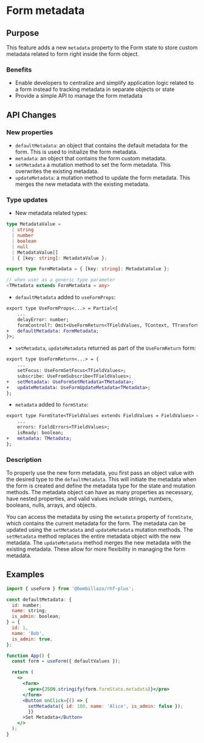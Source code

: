 # Form metadata

## Purpose

This feature adds a new `metadata` property to the Form state to store custom metadata related to form right inside the form object.

### Benefits

- Enable developers to centralize and simplify application logic related to a form instead fo tracking metadata in separate objects or state
- Provide a simple API to manage the form metadata

## API Changes

### New properties

- `defaultMetadata`: an object that contains the default metadata for the form. This is used to initialize the form metadata.
- `metadata`: an object that contains the form custom metadata.
- `setMetadata` a mutation method to set the form metadata. This overwrites the existing metadata.
- `updateMetadata`: a mutation method to update the form metadata. This merges the new metadata with the existing metadata.

### Type updates

- New metadata related types:

```ts
type MetadataValue =
  | string
  | number
  | boolean
  | null
  | MetadataValue[]
  | { [key: string]: MetadataValue };

export type FormMetadata = { [key: string]: MetadataValue };

// when user as a generic type parameter
<TMetadata extends FormMetadata = any>
```

- `defaultMetadata` added to `useFormProps`:

```diff
export type UseFormProps<...> = Partial<{
    ...
    delayError: number;
    formControl?: Omit<UseFormReturn<TFieldValues, TContext, TTransformedValues>, 'formState'>;
+   defaultMetadata: FormMetadata;
}>;
```

- `setMetadata`, `updateMetadata` returned as part of the `UseFormReturn` form:

```diff
export type UseFormReturn<...> = {
    ...
    setFocus: UseFormSetFocus<TFieldValues>;
    subscribe: UseFromSubscribe<TFieldValues>;
+   setMetadata: UseFormSetMetadata<TMetadata>;
+   updateMetadata: UseFormUpdateMetadata<TMetadata>;
};
```

- `metadata` added to `formState`:

```diff
export type FormState<TFieldValues extends FieldValues = FieldValues> = {
    ...
    errors: FieldErrors<TFieldValues>;
    isReady: boolean;
+   metadata: TMetadata;
};
```

### Description

To properly use the new form metadata, you first pass an object value with the desired type to the `defaultMetadata`. This will initiate the metadata when the form is created and define the metadata type for the state and mutation methods. The metadata object can have as many properties as necessary, have nested properties, and valid values include strings, numbers, booleans, nulls, arrays, and objects.

You can access the metadata by using the `metadata` property of `formState`, which contains the current metadata for the form. The metadata can be updated using the `setMetadata` and `updateMetadata` mutation methods.
The `setMetadata` method replaces the entire metadata object with the new metadata. The `updateMetadata` method merges the new metadata with the existing metadata. These allow for more flexibility in managing the form metadata.

## Examples

```jsx
import { useForm } from '@bombillazo/rhf-plus';

const defaultMetadata: {
  id: number;
  name: string;
  is_admin: boolean;
} = {
  id: 1,
  name: 'Bob',
  is_admin: true,
};

function App() {
  const form = useForm({ defaultValues });

  return (
    <>
      <form>
        <pre>{JSON.stringify(form.formState.metadata)}</pre>
      </form>
      <Button onClick={() => {
        setMetadata({ id: 100, name: 'Alice', is_admin: false });
        }}
      >Set Metadata</Button>
    </>
  );
}
```
